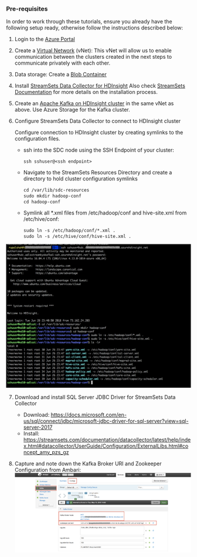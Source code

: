 ### Pre-requisites

In order to work through these tutorials, ensure you already have the following setup ready, otherwise follow the instructions described below:

1. Login to the [Azure Portal](https://portal.azure.com)

2. Create a [Virtual Network](https://docs.microsoft.com/en-us/azure/virtual-network/quick-create-portal#create-a-virtual-network) (vNet):
This vNet will allow us to enable communication between the clusters created in the next steps to communicate privately with each other.

3. Data storage: Create a [Blob Container](https://docs.microsoft.com/en-us/azure/hdinsight/hdinsight-hadoop-use-blob-storage#create-blob-containers)

4. Install [StreamSets Data Collector for HDInsight](https://docs.microsoft.com/en-us/azure/hdinsight/hdinsight-apps-install-streamsets)
Also check [StreamSets Documentation](https://streamsets.com/documentation/datacollector/latest/help/index.html#datacollector/UserGuide/Installation/CloudInstall.html#task_vnj_rl2_wdb) for more details on the installation process.

5. Create an [Apache Kafka on HDInsight cluster](https://docs.microsoft.com/en-us/azure/hdinsight/kafka/apache-kafka-get-started) in the same vNet as above. Use Azure Storage for the Kafka cluster. 

6. Configure StreamSets Data Collector to connect to HDInsight cluster

	Configure connection to HDInsight cluster by creating symlinks to the configuration files.
	
	- ssh into the SDC node using the SSH Endpoint of your cluster:
	
		```
		ssh sshuser@<ssh endpoint>
		```
		
	- Navigate to the StreamSets Resources Directory and create a directory to hold cluster configuration symlinks
	
		```
		cd /var/lib/sdc-resources
		sudo mkdir hadoop-conf
		cd hadoop-conf
		```
	
	- Symlink all *.xml files from /etc/hadoop/conf and hive-site.xml from /etc/hive/conf:
		```
		sudo ln -s /etc/hadoop/conf/*.xml .
		sudo ln -s /etc/hive/conf/hive-site.xml .
		```
		
![image alt text](img/sdc_ssh_login.png)

7. Download and install SQL Server JDBC Driver for StreamSets Data Collector
	- Download: https://docs.microsoft.com/en-us/sql/connect/jdbc/microsoft-jdbc-driver-for-sql-server?view=sql-server-2017
	- Install: https://streamsets.com/documentation/datacollector/latest/help/index.html#datacollector/UserGuide/Configuration/ExternalLibs.html#concept_amy_pzs_gz
	
8. Capture and note down the Kafka Broker URI and Zookeeper Configuration from Ambari:
![image alt text](img/Ambari_Kafka.png)
